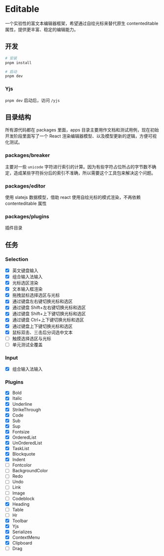 # Editable

一个实验性的富文本编辑器框架，希望通过自绘光标来替代原生 contenteditable 属性，提供更丰富、稳定的编辑能力。

## 开发

```bash
# 安装
pnpm install

# 启动
pnpm dev

```

### Yjs

`pnpm dev` 启动后，访问 `/yjs`

## 目录结构

所有源代码都在 packages 里面，apps 目录主要用作文档和测试用例，现在初始开发阶段里面写了一个 React 渲染编辑器模型、以及模型更新的逻辑，方便可视化测试。

### packages/breaker

主要对一些 `unicode` 字符进行索引的计算。因为有些字符占位所占的字节数不确定，造成某些字符拆分后的索引不准确，所以需要这个工具包来解决这个问题。

### packages/editor

使用 slatejs 数据模型，借助 react 使用自绘光标的模式渲染，不再依赖 contenteditable 属性

### packages/plugins

插件目录

## 任务

### Selection

- [x] 英文键盘输入
- [x] 组合输入法输入
- [x] 光标选区渲染
- [x] 文本输入框渲染
- [x] 拖拽鼠标选择选区与光标
- [x] 通过键盘左右键切换光标和选区
- [x] 通过键盘 Shift+左右键切换光标和选区
- [x] 通过键盘 Shift+上下键切换光标和选区
- [x] 通过键盘 Ctrl+上下键切换光标和选区
- [x] 通过键盘上下键切换光标和选区
- [x] 鼠标双击、三击后分词选中文本
- [ ] 触摸选择选区与光标
- [ ] 单元测试全覆盖

### Input

- [x] 组合输入法输入

### Plugins

- [x] Bold
- [x] Italic
- [x] Underline
- [x] StrikeThrough
- [x] Code
- [x] Sub
- [x] Sup
- [x] Fontsize
- [x] OrderedList
- [x] UnOrderedList
- [x] TaskList
- [x] Blockquote
- [x] Indent
- [ ] Fontcolor
- [ ] BackgroundColor
- [ ] Redo
- [ ] Undo
- [ ] Link
- [ ] Image
- [ ] Codeblock
- [x] Heading
- [ ] Table
- [ ] Hr
- [x] Toolbar
- [x] Yjs
- [x] Serializes
- [x] ContextMenu
- [x] Clipboard
- [ ] Drag

